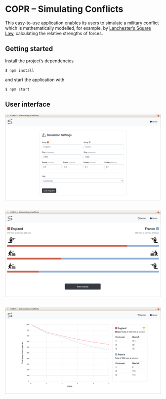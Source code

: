 # COPR – Simulating Conflicts

This easy-to-use application enables its users to simulate a military conflict which is mathematically modelled, for example, by [Lanchester’s Square Law](), calculating the relative strengths of forces.


## Getting started

Install the project’s dependencies

```
$ npm install
```

and start the application with

```
$ npm start
```


## User interface

<img src="docs/home-border.png" style="margin-bottom: 30px;">

<img src="docs/game-fire-border.png" style="margin-bottom: 30px;">

<img src="docs/result-1-border.png">
